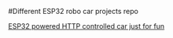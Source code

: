 #Different ESP32 robo car projects repo

[ESP32 powered HTTP controlled car just for fun](/espcar_html)
